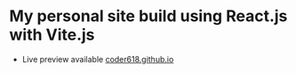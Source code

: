 # My personal site build using React.js with Vite.js

-   Live preview available [coder618.github.io](https://coder618.github.io/)
